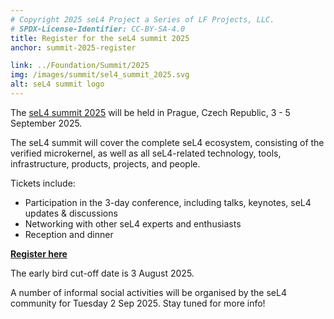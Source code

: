 ```yaml
---
# Copyright 2025 seL4 Project a Series of LF Projects, LLC.
# SPDX-License-Identifier: CC-BY-SA-4.0
title: Register for the seL4 summit 2025
anchor: summit-2025-register

link: ../Foundation/Summit/2025
img: /images/summit/sel4_summit_2025.svg
alt: seL4 summit logo
---
```


The [seL4 summit 2025](../Foundation/Summit/2025) will be held in Prague,
Czech Republic, 3 - 5 September 2025.

The seL4 summit will cover the complete seL4 ecosystem, consisting of the
verified microkernel, as well as all seL4-related technology, tools,
infrastructure, products, projects, and people.

Tickets include:

- Participation in the 3-day conference, including talks, keynotes, seL4 updates
  & discussions
- Networking with other seL4 experts and enthusiasts
- Reception and dinner

**[Register here](https://events.linuxfoundation.org/sel4-summit/register/)**

The early bird cut-off date is 3 August 2025.

A number of informal social activities will be organised by the seL4 community
for Tuesday 2 Sep 2025. Stay tuned for more info!
